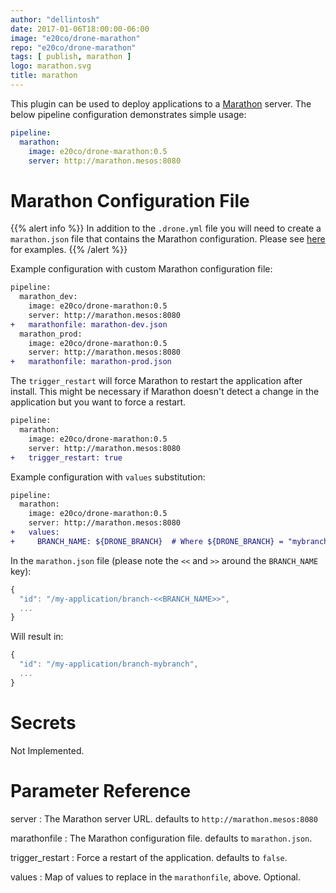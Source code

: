 ```yaml
---
author: "dellintosh"
date: 2017-01-06T18:00:00-06:00
image: "e20co/drone-marathon"
repo: "e20co/drone-marathon"
tags: [ publish, marathon ]
logo: marathon.svg
title: marathon
---
```


This plugin can be used to deploy applications to a [Marathon](https://mesosphere.github.io/marathon/) server. The below pipeline configuration demonstrates simple usage:

```yaml
pipeline:
  marathon:
    image: e20co/drone-marathon:0.5
    server: http://marathon.mesos:8080
```

# Marathon Configuration File

{{% alert info %}}
In addition to the `.drone.yml` file you will need to create a `marathon.json` file that contains the Marathon configuration.  Please see [here](https://github.com/mesosphere/marathon/tree/master/examples) for examples.
{{% /alert %}}

Example configuration with custom Marathon configuration file:

```diff
pipeline:
  marathon_dev:
    image: e20co/drone-marathon:0.5
    server: http://marathon.mesos:8080
+   marathonfile: marathon-dev.json
  marathon_prod:
    image: e20co/drone-marathon:0.5
    server: http://marathon.mesos:8080
+   marathonfile: marathon-prod.json  
```

The `trigger_restart` will force Marathon to restart the application after install.  This might be necessary if Marathon doesn't detect a change in the application but you want to force a restart.

```diff
pipeline:
  marathon:
    image: e20co/drone-marathon:0.5
    server: http://marathon.mesos:8080
+   trigger_restart: true
```

Example configuration with `values` substitution:

```diff
pipeline:
  marathon:
    image: e20co/drone-marathon:0.5
    server: http://marathon.mesos:8080
+   values:
+     BRANCH_NAME: ${DRONE_BRANCH}  # Where ${DRONE_BRANCH} = "mybranch"
```

In the `marathon.json` file (please note the `<<` and `>>` around the `BRANCH_NAME` key):

```js
{
  "id": "/my-application/branch-<<BRANCH_NAME>>",
  ...
}
```

Will result in:

```js
{
  "id": "/my-application/branch-mybranch",
  ...
}
```

# Secrets

Not Implemented.

# Parameter Reference

server
: The Marathon server URL. defaults to `http://marathon.mesos:8080`

marathonfile
: The Marathon configuration file. defaults to `marathon.json`.

trigger_restart
: Force a restart of the application. defaults to `false`.

values
: Map of values to replace in the `marathonfile`, above.  Optional.
